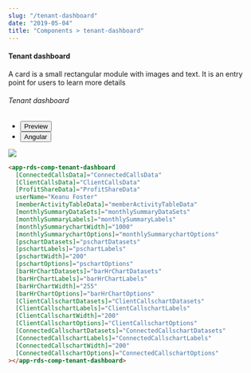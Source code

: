 ```yaml
---
slug: "/tenant-dashboard"
date: "2019-05-04"
title: "Components > tenant-dashboard"
---
```

<!-- CSS only -->
<link href="https://cdn.jsdelivr.net/npm/bootstrap@5.1.3/dist/css/bootstrap.min.css" rel="stylesheet" integrity="sha384-1BmE4kWBq78iYhFldvKuhfTAU6auU8tT94WrHftjDbrCEXSU1oBoqyl2QvZ6jIW3" crossorigin="anonymous">
<link rel="stylesheet" href="../assets/css/style-elements.css">

#### Tenant dashboard

<p class="">A card is a small rectangular module with images and text. It is an entry point for users to learn more details</p>
<section class="py-4">                                                                                             
    <h6>Tenant dashboard</h6>
    <div class="py-3">
      <div class="cust-tabs">
        <ul class="nav nav-tabs" id="myTab" role="tablist">
          <li class="nav-item" role="presentation">
            <button class="nav-link active" id="PreviewBasic-tab" data-bs-toggle="tab" data-bs-target="#PreviewBasic" type="button" role="tab" aria-controls="PreviewBasic" aria-selected="true">Preview </button>
          </li>
          <li class="nav-item" role="presentation">
            <button class="nav-link" id="AngularBasic-tab" data-bs-toggle="tab" data-bs-target="#AngularBasic" type="button" role="tab" aria-controls="AngularBasic" aria-selected="false"><i class="bi bi-code-slash" style="font-size:1.0rem"></i>Angular</button>
          </li>
        </ul>
      </div>
      <div class="tab-content card border" id="myTabContent">
        <div class="tab-pane fade show active" id="PreviewBasic" role="tabpanel" aria-labelledby="PreviewBasic-tab">
         <div class="contents p-5">
              <div class="row">
            <div class="col-md-12">
              <img src="/images/tenant-dashboard.png" class="img-fluid ">
           </div>
          </div>              
  </div>
        </div>
        <div class="tab-pane fade show" id="AngularBasic" role="tabpanel" aria-labelledby="AngularBasic-tab">
          <div class="contents bg-code">
<div class="row m-0">

```html
<app-rds-comp-tenant-dashboard
  [ConnectedCallsData]="ConnectedCallsData"
  [ClientCallsData]="ClientCallsData"
  [ProfitShareData]="ProfitShareData"
  userName="Keanu Foster"
  [memberActivityTableData]="memberActivityTableData"
  [monthlySummaryDataSets]="monthlySummaryDataSets"
  [monthlySummaryLabels]="monthlySummaryLabels"
  [monthlySummarychartWidth]="1000"
  [monthlySummarychartOptions]="monthlySummarychartOptions"
  [pschartDatasets]="pschartDatasets"
  [pschartLabels]="pschartLabels"
  [pschartWidth]="200"
  [pschartOptions]="pschartOptions"
  [barHrChartDatasets]="barHrChartDatasets"
  [barHrChartLabels]="barHrChartLabels"
  [barHrChartWidth]="255"
  [barHrChartOptions]="barHrChartOptions"
  [ClientCallschartDatasets]="ClientCallschartDatasets"
  [ClientCallschartLabels]="ClientCallschartLabels"
  [ClientCallschartWidth]="200"
  [ClientCallschartOptions]="ClientCallschartOptions"
  [ConnectedCallschartDatasets]="ConnectedCallschartDatasets"
  [ConnectedCallschartLabels]="ConnectedCallschartLabels"
  [ConnectedCallschartWidth]="200"
  [ConnectedCallschartOptions]="ConnectedCallschartOptions"
></app-rds-comp-tenant-dashboard>
```
</div>
</div>
  </div>
        </div>
      </div>
    </div>
  </section>
                                                                                                                 
